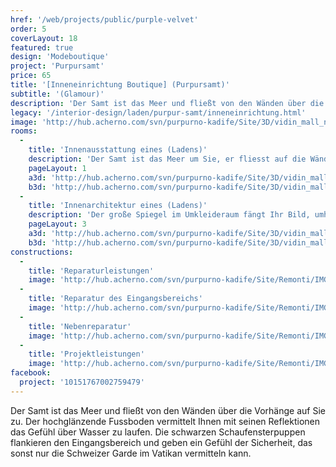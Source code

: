 ```yaml
---
href: '/web/projects/public/purple-velvet'
order: 5
coverLayout: 18
featured: true
design: 'Modeboutique'
project: 'Purpursamt'
price: 65
title: '[Inneneinrichtung Boutique] (Purpursamt)'
subtitle: '(Glamour)'
description: 'Der Samt ist das Meer und fließt von den Wänden über die Vorhänge auf Sie zu. Der hochglänzende Fussboden vermittelt Ihnen mit seinen Reflektionen das Gefühl über Wasser zu laufen.'
legacy: '/interior-design/laden/purpur-samt/inneneinrichtung.html'
image: 'http://hub.acherno.com/svn/purpurno-kadife/Site/3D/vidin_mall_new_final_04.jpg'
rooms:
  -
    title: 'Innenausstattung eines (Ladens)'
    description: 'Der Samt ist das Meer um Sie, er fliesst auf die Wände und Vorhänge im Laden. Weich und angenehm zu berühren, streichelt der Samt Ihre Hände, bis Sie Ihr kleines schwarzes Kleid mit dünnen Trägern und wunderschöner Spitze anziehen. Die dünnen und leichten Stoffe der Kleider gehen durch Ihre Hände und Sie möchten alle zu haben.'
    pageLayout: 1
    a3d: 'http://hub.acherno.com/svn/purpurno-kadife/Site/3D/vidin_mall_new_final_01.jpg'
    b3d: 'http://hub.acherno.com/svn/purpurno-kadife/Site/3D/vidin_mall_new_final_04.jpg'
  -
    title: 'Innenarchitektur eines (Ladens)'
    description: 'Der große Spiegel im Umkleideraum fängt Ihr Bild, umhüllt von warmem Licht und zarter Musik, ein. Tanzenden Menschen im Ballsaal und goldene Rösser, die Kristallquadriga ziehen werden real. Der edle Putz an den Wänden entfaltet eine Leuchtkraft, wie man sie nur von glänzendem Marmor her kennt. Der prunkvolle Kronleuchter verwandelt das Licht in goldenen Nuancen und lässt es als Tropfen geschmolzenen Goldes von den Wänden tropfen. '
    pageLayout: 3
    a3d: 'http://hub.acherno.com/svn/purpurno-kadife/Site/3D/vidin_mall_new_final_02.jpg'
    b3d: 'http://hub.acherno.com/svn/purpurno-kadife/Site/3D/vidin_mall_new_final_03.jpg'
constructions:
  - 
    title: 'Reparaturleistungen'
    image: 'http://hub.acherno.com/svn/purpurno-kadife/Site/Remonti/IMG_6868.JPG'
  - 
    title: 'Reparatur des Eingangsbereichs'
    image: 'http://hub.acherno.com/svn/purpurno-kadife/Site/Remonti/IMG_6872.JPG'
  - 
    title: 'Nebenreparatur'
    image: 'http://hub.acherno.com/svn/purpurno-kadife/Site/Remonti/IMG_6888.JPG'
  - 
    title: 'Projektleistungen'
    image: 'http://hub.acherno.com/svn/purpurno-kadife/Site/Remonti/IMG_6892.JPG'
facebook:
  project: '10151767002759479'
---
```

Der Samt ist das Meer und fließt von den Wänden über die Vorhänge auf Sie zu. Der hochglänzende Fussboden vermittelt Ihnen mit seinen Reflektionen das Gefühl über Wasser zu laufen. Die schwarzen Schaufensterpuppen flankieren den Eingangsbereich und geben ein Gefühl der Sicherheit, das sonst nur die Schweizer Garde im Vatikan vermitteln kann.